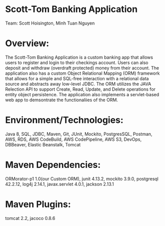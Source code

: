 # **Scott-Tom Banking Application**

Team: Scott Hoisington, Minh Tuan Nguyen

# **Overview:**
The Scott-Tom Banking Application is a custom banking app that allows users to register and login to their checkings account. Users can also deposit and withdraw (overdraft protected) money from their account. The application also has a custom Object Relational Mapping (ORM) framework that allows for a simple and SQL-free interaction with a relational data source and abstracts away low-level JDBC. The ORM utilizes the JAVA Relection API to support Create, Read, Update, and Delete operations for entity object persistence. The application also implements a servlet-based web app to demsontrate the functionaliies of the ORM.

# **Environment/Technologies:**
Java 8, SQL, JDBC, Maven, Git, JUnit, Mockito, PostgresSQL, Postman, AWS, RDS, AWS CodeBuild, AWS CodePipeline, AWS S3, DevOps, DBBeaver, Elastic Beanstalk, Tomcat

# **Maven Dependencies:**
ORMorator-p1 1.0(our Custom ORM), junit 4.13.2, mockito 3.9.0, postgresql 42.2.12, log4j 2.14.1, javax.servlet 4.0.1, jackson 2.13.1

# **Maven Plugins:**
tomcat 2.2, jacoco 0.8.6
